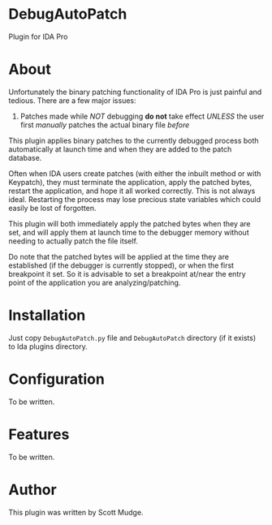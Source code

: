 DebugAutoPatch
=====

Plugin for IDA Pro

About
=====

Unfortunately the binary patching functionality of IDA Pro is just painful and tedious. There are a few major issues:

1. Patches made while _NOT_ debugging __do not__ take effect _UNLESS_ the user first _manually_ patches the actual binary file _before_    

This plugin applies binary patches to the currently debugged process both automatically at launch time and when they are
added to the patch database.

Often when IDA users create patches (with either the inbuilt method or with Keypatch), they must terminate the 
application, apply the patched bytes, restart the application, and hope it all worked correctly. This is not always
ideal. Restarting the process may lose precious state variables which could easily be lost of forgotten.

This plugin will both immediately apply the patched bytes when they are set, and will apply them at launch time to the 
debugger memory without needing to actually patch the file itself.

Do note that the patched bytes will be applied at the time they are established (if the debugger is currently stopped),
or when the first breakpoint it set. So it is advisable to set a breakpoint at/near the entry point of the application
you are analyzing/patching.

Installation
=====
Just copy `DebugAutoPatch.py` file and `DebugAutoPatch` directory (if it exists) to Ida plugins directory.

Configuration
=====

To be written.

Features
=====
To be written.

Author
=====

This plugin was written by Scott Mudge.